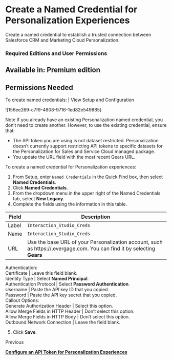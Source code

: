 

# Create a Named Credential for Personalization Experiences

Create a named credential to establish a trusted connection between Salesforce
CRM and Marketing Cloud Personalization.

### Required Editions and User Permissions

Available in: Premium edition  
---  
  
  

Permissions Needed  
---  
To create named credentials: | View Setup and Configuration  
  
![156ee269-c7f9-4808-9716-1ed82e549885]

Note If you already have an existing Personalization named credential, you
don’t need to create another. However, to use the existing credential, ensure
that:

  * The API token you are using is not dataset restricted. Personalization doesn’t currently support restricting API tokens to specific datasets for the Personalization for Sales and Service Cloud managed package.
  * You update the URL field with the most recent Gears URL.

To create a named credential for Personalization experiences:

  1. From Setup, enter `Named Credentials` in the Quick Find box, then select **Named Credentials**.
  2. Click **Named Credentials**.
  3. From the dropdown menu in the upper right of the Named Credentials tab, select **New Legacy**.
  4. Complete the fields using the information in this table.

Field | Description  
---|---  
Label | `Interaction_Studio_Creds`  
Name | `Interaction_Studio_Creds`  
URL | Use the base URL of your Personalization account, such as https://<companyname>.evergage.com. You can find it by selecting **Gears** | **Gears** and viewing the URL in the address bar of your browser.If your instance isn’t us-1, you must include your instance in the URL string.  
Authentication:  
Certificate | Leave this field blank.  
Identity Type | Select **Named Principal**.  
Authentication Protocol | Select **Password Authentication**.  
Username | Paste the API key ID that you copied.  
Password | Paste the API key secret that you copied.  
Callout Options:  
Generate Authorization Header | Select this option.  
Allow Merge Fields in HTTP Header | Don’t select this option.   
Allow Merge Fields in HTTP Body | Don’t select this option.  
Outbound Network Connection | Leave the field blank.  
  
  5. Click **Save**.

Previous

**[Configure an API Token for Personalization
Experiences](https://help.salesforce.com/s/articleView?id=sf.mc_pers_salesforce_sales_service_cloud_connector_api_token.htm&language=en_US&type=5
"You need an API token when integrating Marketing Cloud Personalization with
Sales and Service Cloud. Use API tokens to authenticate and authorize all API
requests to Personalization's REST API.")**

